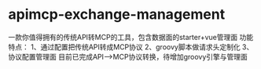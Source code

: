 # apimcp-exchange-management
一款你值得拥有的传统API转MCP的工具，包含数据面的starter+vue管理面
功能特点：
1、通过配置把传统API转成MCP协议
2、groovy脚本做请求头定制化
3、协议配置管理面
目前已完成API——>MCP协议转换，待增加groovy引擎与管理面
